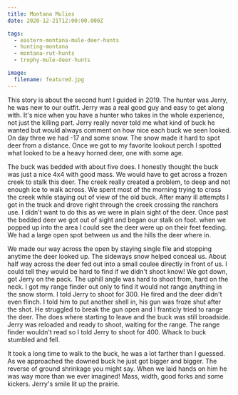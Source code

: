 ```yaml
---
title: Montana Mulies
date: 2020-12-21T12:00:00.000Z

tags:
  - eastern-montana-mule-deer-hunts
  - hunting-montana
  - montana-rut-hunts
  - trophy-mule-deer-hunts

image:
  filename: featured.jpg
---
```


This story is about the second hunt I guided in 2019. The hunter was Jerry, he was new to our outfit. Jerry was a real good guy and easy to get along with. It's nice when you have a hunter who takes in the whole experience, not just the killing part. Jerry really never told me what kind of buck he wanted but would always comment on how nice each buck we seen looked. On day three we had -17 and some snow. The snow made it hard to spot deer from a distance. Once we got to my favorite lookout perch I spotted what looked to be a heavy horned deer, one with some age.

The buck was bedded with about five does. I honestly thought the buck was just a nice 4x4 with good mass. We would have to get across a frozen creek to stalk this deer. The creek really created a problem, to deep and not enough ice to walk across. We spent most of the morning trying to cross the creek while staying out of view of the old buck. After many ill attempts I got in the truck and drove right through the creek crossing the ranchers use. I didn't want to do this as we were in plain sight of the deer. Once past the bedded deer we got out of sight and began our stalk on foot. when we popped up into the area I could see the deer were up on their feet feeding. We had a large open spot between us and the hills the deer where in.

We made our way across the open by staying single file and stopping anytime the deer looked up. The sideways snow helped conceal us. About half way across the deer fed out into a small coulee directly in front of us. I could tell they would be hard to find if we didn't shoot know! We got down, got Jerry on the pack. The uphill angle was hard to shoot from, hard on the neck. I got my range finder out only to find it would not range anything in the snow storm. I told Jerry to shoot for 300. He fired and the deer didn't even flinch. I told him to put another shell in, his gun was froze shut after the shot. He struggled to break the gun open and I franticly tried to range the deer. The does where starting to leave and the buck was still broadside. Jerry was reloaded and ready to shoot, waiting for the range. The range finder wouldn't read so I told Jerry to shoot for 400. Whack to buck stumbled and fell.

It took a long time to walk to the buck, he was a lot farther than I guessed. As we approached the downed buck he just got bigger and bigger. The reverse of ground shrinkage you might say. When we laid hands on him he was way more than we ever imagined! Mass, width, good forks and some kickers. Jerry's smile lit up the prairie.
